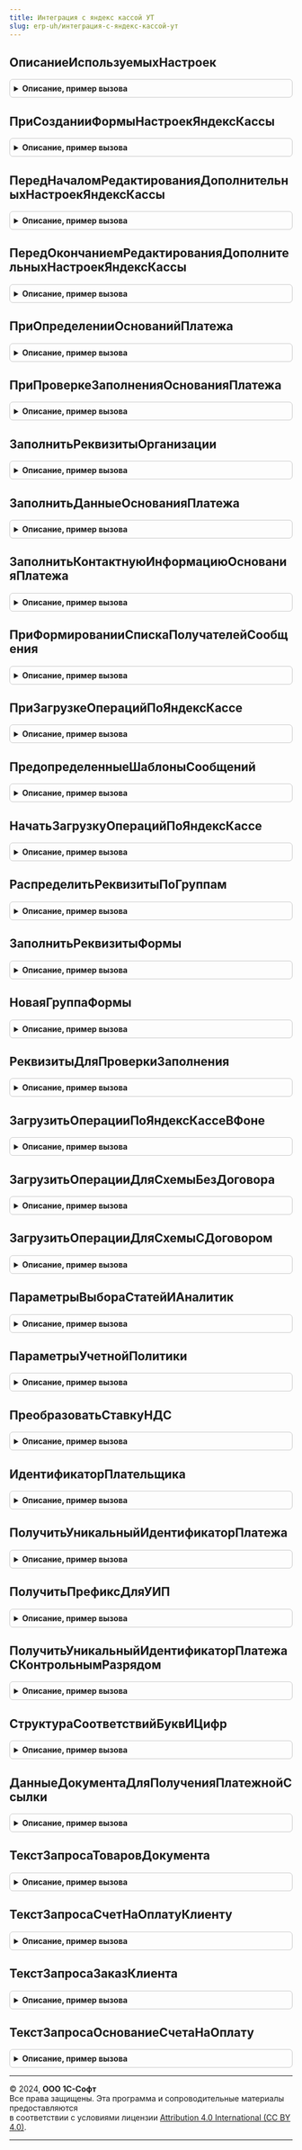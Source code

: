 ```yaml
---
title: Интеграция с яндекс кассой УТ
slug: erp-uh/интеграция-с-яндекс-кассой-ут
---
```



## ОписаниеИспользуемыхНастроек
<details style="margin: 1em 0; padding: 0.5em; border: 1px solid #ccc; border-radius: 6px;">

<summary style="font-weight: bold; cursor: pointer;">Описание, пример вызова</summary>

```bsl

Функция ОписаниеИспользуемыхНастроек() Экспорт
```

Пример вызова
```bsl
Результат = ИнтеграцияСЯндексКассойУТ.ОписаниеИспользуемыхНастроек() 
```
</details>

## ПриСозданииФормыНастроекЯндексКассы
<details style="margin: 1em 0; padding: 0.5em; border: 1px solid #ccc; border-radius: 6px;">

<summary style="font-weight: bold; cursor: pointer;">Описание, пример вызова</summary>

```bsl

Процедура ПриСозданииФормыНастроекЯндексКассы(Форма, Группа, Префикс, ДополнительныеНастройки) Экспорт
```

Пример вызова
```bsl
ИнтеграцияСЯндексКассойУТ.ПриСозданииФормыНастроекЯндексКассы(Форма, Группа, Префикс, ДополнительныеНастройки) 
```
</details>

## ПередНачаломРедактированияДополнительныхНастроекЯндексКассы
<details style="margin: 1em 0; padding: 0.5em; border: 1px solid #ccc; border-radius: 6px;">

<summary style="font-weight: bold; cursor: pointer;">Описание, пример вызова</summary>

```bsl

Процедура ПередНачаломРедактированияДополнительныхНастроекЯндексКассы(Контекст, Отказ = Ложь) Экспорт
```

Пример вызова
```bsl
ИнтеграцияСЯндексКассойУТ.ПередНачаломРедактированияДополнительныхНастроекЯндексКассы(Контекст, Отказ);
```
</details>

## ПередОкончаниемРедактированияДополнительныхНастроекЯндексКассы
<details style="margin: 1em 0; padding: 0.5em; border: 1px solid #ccc; border-radius: 6px;">

<summary style="font-weight: bold; cursor: pointer;">Описание, пример вызова</summary>

```bsl

Процедура ПередОкончаниемРедактированияДополнительныхНастроекЯндексКассы(Контекст, Отказ = Ложь) Экспорт
```

Пример вызова
```bsl
ИнтеграцияСЯндексКассойУТ.ПередОкончаниемРедактированияДополнительныхНастроекЯндексКассы(Контекст, Отказ);
```
</details>

## ПриОпределенииОснованийПлатежа
<details style="margin: 1em 0; padding: 0.5em; border: 1px solid #ccc; border-radius: 6px;">

<summary style="font-weight: bold; cursor: pointer;">Описание, пример вызова</summary>

```bsl

Процедура ПриОпределенииОснованийПлатежа(ОснованияПлатежа) Экспорт
```

Пример вызова
```bsl
ИнтеграцияСЯндексКассойУТ.ПриОпределенииОснованийПлатежа(ОснованияПлатежа) 
```
</details>

## ПриПроверкеЗаполненияОснованияПлатежа
<details style="margin: 1em 0; padding: 0.5em; border: 1px solid #ccc; border-radius: 6px;">

<summary style="font-weight: bold; cursor: pointer;">Описание, пример вызова</summary>

```bsl

Процедура ПриПроверкеЗаполненияОснованияПлатежа(Знач ОснованиеПлатежа, Отказ) Экспорт
```

Пример вызова
```bsl
ИнтеграцияСЯндексКассойУТ.ПриПроверкеЗаполненияОснованияПлатежа(ОснованиеПлатежа, Отказ) 
```
</details>

## ЗаполнитьРеквизитыОрганизации
<details style="margin: 1em 0; padding: 0.5em; border: 1px solid #ccc; border-radius: 6px;">

<summary style="font-weight: bold; cursor: pointer;">Описание, пример вызова</summary>

```bsl

Процедура ЗаполнитьРеквизитыОрганизации(Знач Организация, Реквизиты) Экспорт
```

Пример вызова
```bsl
ИнтеграцияСЯндексКассойУТ.ЗаполнитьРеквизитыОрганизации(Организация, Реквизиты) 
```
</details>

## ЗаполнитьДанныеОснованияПлатежа
<details style="margin: 1em 0; padding: 0.5em; border: 1px solid #ccc; border-radius: 6px;">

<summary style="font-weight: bold; cursor: pointer;">Описание, пример вызова</summary>

```bsl

Процедура ЗаполнитьДанныеОснованияПлатежа(Знач ОснованиеПлатежа, ДанныеОснованияПлатежа) Экспорт
```

Пример вызова
```bsl
ИнтеграцияСЯндексКассойУТ.ЗаполнитьДанныеОснованияПлатежа(ОснованиеПлатежа, ДанныеОснованияПлатежа) 
```
</details>

## ЗаполнитьКонтактнуюИнформациюОснованияПлатежа
<details style="margin: 1em 0; padding: 0.5em; border: 1px solid #ccc; border-radius: 6px;">

<summary style="font-weight: bold; cursor: pointer;">Описание, пример вызова</summary>

```bsl

Процедура ЗаполнитьКонтактнуюИнформациюОснованияПлатежа(Знач ОснованиеПлатежа, КонтактнаяИнформация) Экспорт
```

Пример вызова
```bsl
ИнтеграцияСЯндексКассойУТ.ЗаполнитьКонтактнуюИнформациюОснованияПлатежа(ОснованиеПлатежа, КонтактнаяИнформация) 
```
</details>

## ПриФормированииСпискаПолучателейСообщения
<details style="margin: 1em 0; padding: 0.5em; border: 1px solid #ccc; border-radius: 6px;">

<summary style="font-weight: bold; cursor: pointer;">Описание, пример вызова</summary>

```bsl

Процедура ПриФормированииСпискаПолучателейСообщения(Знач ОснованиеПлатежа, Знач ВариантОтправки, Получатели) Экспорт
```

Пример вызова
```bsl
ИнтеграцияСЯндексКассойУТ.ПриФормированииСпискаПолучателейСообщения(ОснованиеПлатежа, ВариантОтправки, Получатели) 
```
</details>

## ПриЗагрузкеОперацийПоЯндексКассе
<details style="margin: 1em 0; padding: 0.5em; border: 1px solid #ccc; border-radius: 6px;">

<summary style="font-weight: bold; cursor: pointer;">Описание, пример вызова</summary>

```bsl

Процедура ПриЗагрузкеОперацийПоЯндексКассе(Операции, Результат, Отказ) Экспорт
```

Пример вызова
```bsl
ИнтеграцияСЯндексКассойУТ.ПриЗагрузкеОперацийПоЯндексКассе(Операции, Результат, Отказ) 
```
</details>

## ПредопределенныеШаблоныСообщений
<details style="margin: 1em 0; padding: 0.5em; border: 1px solid #ccc; border-radius: 6px;">

<summary style="font-weight: bold; cursor: pointer;">Описание, пример вызова</summary>

```bsl

Процедура ПредопределенныеШаблоныСообщений(Шаблоны) Экспорт
```

Пример вызова
```bsl
ИнтеграцияСЯндексКассойУТ.ПредопределенныеШаблоныСообщений(Шаблоны) 
```
</details>

## НачатьЗагрузкуОперацийПоЯндексКассе
<details style="margin: 1em 0; padding: 0.5em; border: 1px solid #ccc; border-radius: 6px;">

<summary style="font-weight: bold; cursor: pointer;">Описание, пример вызова</summary>

```bsl

Функция НачатьЗагрузкуОперацийПоЯндексКассе(Знач ПараметрыЗагрузки) Экспорт
```

Пример вызова
```bsl
Результат = ИнтеграцияСЯндексКассойУТ.НачатьЗагрузкуОперацийПоЯндексКассе(ПараметрыЗагрузки) 
```
</details>

## РаспределитьРеквизитыПоГруппам
<details style="margin: 1em 0; padding: 0.5em; border: 1px solid #ccc; border-radius: 6px;">

<summary style="font-weight: bold; cursor: pointer;">Описание, пример вызова</summary>

```bsl

Процедура РаспределитьРеквизитыПоГруппам(Форма, Группа, Префикс, РасположениеПолей) Экспорт
```

Пример вызова
```bsl
ИнтеграцияСЯндексКассойУТ.РаспределитьРеквизитыПоГруппам(Форма, Группа, Префикс, РасположениеПолей));
```
</details>

## ЗаполнитьРеквизитыФормы
<details style="margin: 1em 0; padding: 0.5em; border: 1px solid #ccc; border-radius: 6px;">

<summary style="font-weight: bold; cursor: pointer;">Описание, пример вызова</summary>

```bsl

Процедура ЗаполнитьРеквизитыФормы(Форма, Префикс) Экспорт
```

Пример вызова
```bsl
ИнтеграцияСЯндексКассойУТ.ЗаполнитьРеквизитыФормы(Форма, Префикс));
```
</details>

## НоваяГруппаФормы
<details style="margin: 1em 0; padding: 0.5em; border: 1px solid #ccc; border-radius: 6px;">

<summary style="font-weight: bold; cursor: pointer;">Описание, пример вызова</summary>

```bsl

Функция НоваяГруппаФормы(Элементы, Имя, Заголовок, Родитель, Группировка = Неопределено, Отображение = Неопределено) Экспорт
```

Пример вызова
```bsl
Результат = ИнтеграцияСЯндексКассойУТ.НоваяГруппаФормы(Элементы, Имя, Заголовок, Родитель, Группировка, Отображение);
```
</details>

## РеквизитыДляПроверкиЗаполнения
<details style="margin: 1em 0; padding: 0.5em; border: 1px solid #ccc; border-radius: 6px;">

<summary style="font-weight: bold; cursor: pointer;">Описание, пример вызова</summary>

```bsl

Функция РеквизитыДляПроверкиЗаполнения() Экспорт
```

Пример вызова
```bsl
Результат = ИнтеграцияСЯндексКассойУТ.РеквизитыДляПроверкиЗаполнения());
```
</details>

## ЗагрузитьОперацииПоЯндексКассеВФоне
<details style="margin: 1em 0; padding: 0.5em; border: 1px solid #ccc; border-radius: 6px;">

<summary style="font-weight: bold; cursor: pointer;">Описание, пример вызова</summary>

```bsl

Процедура ЗагрузитьОперацииПоЯндексКассеВФоне(Знач Параметры, АдресРезультата) Экспорт
```

Пример вызова
```bsl
ИнтеграцияСЯндексКассойУТ.ЗагрузитьОперацииПоЯндексКассеВФоне(Параметры, АдресРезультата) 
```
</details>

## ЗагрузитьОперацииДляСхемыБезДоговора
<details style="margin: 1em 0; padding: 0.5em; border: 1px solid #ccc; border-radius: 6px;">

<summary style="font-weight: bold; cursor: pointer;">Описание, пример вызова</summary>

```bsl

Процедура ЗагрузитьОперацииДляСхемыБезДоговора(Знач Операции, Результат, Отказ) Экспорт
```

Пример вызова
```bsl
ИнтеграцияСЯндексКассойУТ.ЗагрузитьОперацииДляСхемыБезДоговора(Операции, Результат, Отказ));
```
</details>

## ЗагрузитьОперацииДляСхемыСДоговором
<details style="margin: 1em 0; padding: 0.5em; border: 1px solid #ccc; border-radius: 6px;">

<summary style="font-weight: bold; cursor: pointer;">Описание, пример вызова</summary>

```bsl

Процедура ЗагрузитьОперацииДляСхемыСДоговором(Знач Операции, Результат, Отказ) Экспорт
```

Пример вызова
```bsl
ИнтеграцияСЯндексКассойУТ.ЗагрузитьОперацииДляСхемыСДоговором(Операции, Результат, Отказ));
```
</details>

## ПараметрыВыбораСтатейИАналитик
<details style="margin: 1em 0; padding: 0.5em; border: 1px solid #ccc; border-radius: 6px;">

<summary style="font-weight: bold; cursor: pointer;">Описание, пример вызова</summary>

```bsl

Функция ПараметрыВыбораСтатейИАналитик(Префикс) Экспорт
```

Пример вызова
```bsl
Результат = ИнтеграцияСЯндексКассойУТ.ПараметрыВыбораСтатейИАналитик(Префикс));
```
</details>

## ПараметрыУчетнойПолитики
<details style="margin: 1em 0; padding: 0.5em; border: 1px solid #ccc; border-radius: 6px;">

<summary style="font-weight: bold; cursor: pointer;">Описание, пример вызова</summary>

```bsl

Функция ПараметрыУчетнойПолитики(ДанныеПоУчетнойПолитике) Экспорт
```

Пример вызова
```bsl
Результат = ИнтеграцияСЯндексКассойУТ.ПараметрыУчетнойПолитики(ДанныеПоУчетнойПолитике));
```
</details>

## ПреобразоватьСтавкуНДС
<details style="margin: 1em 0; padding: 0.5em; border: 1px solid #ccc; border-radius: 6px;">

<summary style="font-weight: bold; cursor: pointer;">Описание, пример вызова</summary>

```bsl

Функция ПреобразоватьСтавкуНДС(СтавкаНДС, СпособРасчетаОснованияПлатежаПредоплата = Ложь) Экспорт
```

Пример вызова
```bsl
Результат = ИнтеграцияСЯндексКассойУТ.ПреобразоватьСтавкуНДС(СтавкаНДС, СпособРасчетаОснованияПлатежаПредоплата);
```
</details>

## ИдентификаторПлательщика
<details style="margin: 1em 0; padding: 0.5em; border: 1px solid #ccc; border-radius: 6px;">

<summary style="font-weight: bold; cursor: pointer;">Описание, пример вызова</summary>

```bsl

Функция ИдентификаторПлательщика(Знач Контрагент) Экспорт
```

Пример вызова
```bsl
Результат = ИнтеграцияСЯндексКассойУТ.ИдентификаторПлательщика(Контрагент));
```
</details>

## ПолучитьУникальныйИдентификаторПлатежа
<details style="margin: 1em 0; padding: 0.5em; border: 1px solid #ccc; border-radius: 6px;">

<summary style="font-weight: bold; cursor: pointer;">Описание, пример вызова</summary>

```bsl

Функция ПолучитьУникальныйИдентификаторПлатежа(Объект) Экспорт
```

Пример вызова
```bsl
Результат = ИнтеграцияСЯндексКассойУТ.ПолучитьУникальныйИдентификаторПлатежа(Объект));
```
</details>

## ПолучитьПрефиксДляУИП
<details style="margin: 1em 0; padding: 0.5em; border: 1px solid #ccc; border-radius: 6px;">

<summary style="font-weight: bold; cursor: pointer;">Описание, пример вызова</summary>

```bsl

Функция ПолучитьПрефиксДляУИП(Ссылка) Экспорт
```

Пример вызова
```bsl
Результат = ИнтеграцияСЯндексКассойУТ.ПолучитьПрефиксДляУИП(Ссылка));
```
</details>

## ПолучитьУникальныйИдентификаторПлатежаСКонтрольнымРазрядом
<details style="margin: 1em 0; padding: 0.5em; border: 1px solid #ccc; border-radius: 6px;">

<summary style="font-weight: bold; cursor: pointer;">Описание, пример вызова</summary>

```bsl

Функция ПолучитьУникальныйИдентификаторПлатежаСКонтрольнымРазрядом(Код,Сдвиг = Неопределено) Экспорт
```

Пример вызова
```bsl
Результат = ИнтеграцияСЯндексКассойУТ.ПолучитьУникальныйИдентификаторПлатежаСКонтрольнымРазрядом(Код, Сдвиг);
```
</details>

## СтруктураСоответствийБуквИЦифр
<details style="margin: 1em 0; padding: 0.5em; border: 1px solid #ccc; border-radius: 6px;">

<summary style="font-weight: bold; cursor: pointer;">Описание, пример вызова</summary>

```bsl

Функция СтруктураСоответствийБуквИЦифр() Экспорт
```

Пример вызова
```bsl
Результат = ИнтеграцияСЯндексКассойУТ.СтруктураСоответствийБуквИЦифр());
```
</details>

## ДанныеДокументаДляПолученияПлатежнойСсылки
<details style="margin: 1em 0; padding: 0.5em; border: 1px solid #ccc; border-radius: 6px;">

<summary style="font-weight: bold; cursor: pointer;">Описание, пример вызова</summary>

```bsl

Функция ДанныеДокументаДляПолученияПлатежнойСсылки(ДокументСсылка) Экспорт
```

Пример вызова
```bsl
Результат = ИнтеграцияСЯндексКассойУТ.ДанныеДокументаДляПолученияПлатежнойСсылки(ДокументСсылка));
```
</details>

## ТекстЗапросаТоваровДокумента
<details style="margin: 1em 0; padding: 0.5em; border: 1px solid #ccc; border-radius: 6px;">

<summary style="font-weight: bold; cursor: pointer;">Описание, пример вызова</summary>

```bsl

// Текст запроса для электронного чека и расширенного описания номенклатуры
//
Функция ТекстЗапросаТоваровДокумента(ДокументСсылка) Экспорт
```

Пример вызова
```bsl
Результат = ИнтеграцияСЯндексКассойУТ.ТекстЗапросаТоваровДокумента(ДокументСсылка));
```
</details>

## ТекстЗапросаСчетНаОплатуКлиенту
<details style="margin: 1em 0; padding: 0.5em; border: 1px solid #ccc; border-radius: 6px;">

<summary style="font-weight: bold; cursor: pointer;">Описание, пример вызова</summary>

```bsl

// Текст запроса к счету
//
Функция ТекстЗапросаСчетНаОплатуКлиенту() Экспорт
```

Пример вызова
```bsl
Результат = ИнтеграцияСЯндексКассойУТ.ТекстЗапросаСчетНаОплатуКлиенту());
```
</details>

## ТекстЗапросаЗаказКлиента
<details style="margin: 1em 0; padding: 0.5em; border: 1px solid #ccc; border-radius: 6px;">

<summary style="font-weight: bold; cursor: pointer;">Описание, пример вызова</summary>

```bsl

// Текст запроса к товарам заказа
//
Функция ТекстЗапросаЗаказКлиента() Экспорт
```

Пример вызова
```bsl
Результат = ИнтеграцияСЯндексКассойУТ.ТекстЗапросаЗаказКлиента());
```
</details>

## ТекстЗапросаОснованиеСчетаНаОплату
<details style="margin: 1em 0; padding: 0.5em; border: 1px solid #ccc; border-radius: 6px;">

<summary style="font-weight: bold; cursor: pointer;">Описание, пример вызова</summary>

```bsl

// Текст запроса к основаниям счета
//
Функция ТекстЗапросаОснованиеСчетаНаОплату() Экспорт
```

Пример вызова
```bsl
Результат = ИнтеграцияСЯндексКассойУТ.ТекстЗапросаОснованиеСчетаНаОплату());
```
</details>

---

© 2024, **ООО 1С-Софт**  
Все права защищены. Эта программа и сопроводительные материалы предоставляются  
в соответствии с условиями лицензии [Attribution 4.0 International (CC BY 4.0)](https://creativecommons.org/licenses/by/4.0/legalcode).

---
